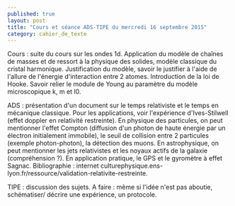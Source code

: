 ```yaml
---
published: true
layout: post
title: "Cours et séance ADS-TIPE du mercredi 16 septembre 2015"
category: cahier_de_texte
---
```

Cours : suite du cours sur les ondes 1d. Application du modèle de chaînes de masses et de ressort à la physique des solides, modèle classique du cristal harmonique. Justification du modèle, savoir le justifier à l'aide de l'allure de l'énergie d'interaction entre 2 atomes. Introduction de la loi de Hooke. Savoir relier le module de Young au paramètre du modèle microscopique k, m et l0.

ADS : présentation d'un document sur le temps relativiste et le temps en mécanique classique. Pour les applications, voir l'expérience d'Ives-Stilwell (effet doppler en relativité restreinte). En physique des particules, on peut mentionner l'effet Compton (diffusion d'un photon de haute énergie par un électron initialement immobile), le seuil de collision entre 2 particules (exemple photon-photon), la détection des muons. En astrophysique, on peut mentionner les jets relativistes et les noyaux actifs de la galaxie (compréhension ?). En application pratique, le GPS et le gyromètre à effet Sagnac. Bibliographie : internet culturephysique.ens-lyon.fr/ressource/validation-relativite-restreinte.

TIPE : discussion des sujets. A faire : même si l'idée n'est pas aboutie, schématiser/ décrire une expérience, un protocole.  
